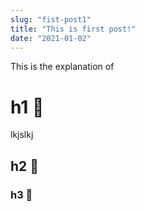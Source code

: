 ```yaml
---
slug: "fist-post1"
title: "This is first post!"
date: "2021-01-02"
---
```


This is the explanation of 

# h1 💩
lkjslkj
## h2 🤯
### h3 🥳

